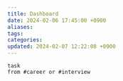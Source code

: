 ```yaml
---
title: Dashboard
date: 2024-02-06 17:45:00 +0900
aliases: 
tags: 
categories: 
updated: 2024-02-07 12:22:08 +0900
---
```


```dataview
task
from #career or #interview
```
